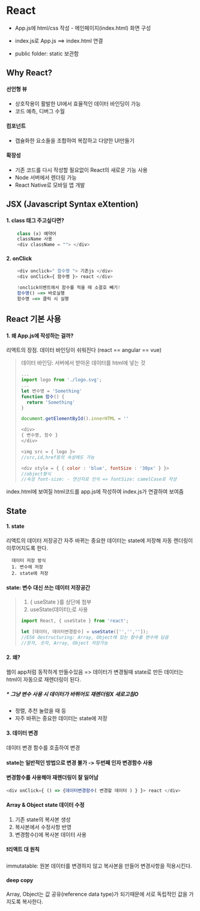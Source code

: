 # React

* App.js에 html/css 작성 - 메인페이지(index.html) 화면 구성

* index.js로 App.js ==> index.html 연결

* public folder: static 보관함

## Why React?
#### 선언형 뷰
* 상호작용이 활발한 UI에서 효율적인 데이터 바인딩이 가능
* 코드 예측, 디버그 수월
#### 컴포넌트
* 캡슐화한 요소들을 조합하여 복잡하고 다양한 UI만들기
#### 확장성
* 기존 코드를 다시 작성할 필요없이 React의 새로운 기능 사용
* Node 서버에서 렌더링 가능
* React Native로 모바일 앱 개발

## JSX (Javascript Syntax eXtention)
#### 1. class 태그 주고싶다면?
```javascript
    class (x) 예약어
    className 사용
    <div className = ""> </div>
```
#### 2. onClick
```javascript
    <div onclick=" 함수명 "> 기존js </div>
    <div onClick={ 함수명 }> react </div>

    !onclick이벤트에서 함수를 적을 때 소괄호 빼기!
    함수명() ==> 바로실행
    함수명 ==> 클릭 시 실행
```

## React 기본 사용
#### 1. 왜 App.js에 작성하는 걸까?
리액트의 장점. 데이터 바인딩이 쉬워진다 (react == angular == vue)

> 데이터 바인딩: 
> 서버에서 받아온 데이터를 html에 넣는 것
>   ```javascript
>   ...
>   import logo from './logo.svg';
>   ...
>   let 변수명 = 'Something'
>   function 함수() {
>     return 'Something'
>   }
>
>   document.getElementById().innerHTML = ''
>
>   <div>
>   { 변수명, 함수 }
>   </div>
>
>   <img src = { logo }>
>   //src,id,href등의 속성에도 가능
>
>   <div style = { { color : 'blue', fontSize : '30px' } }>
>   //object형식
>   //속성 font-size: - 연산자로 인식 => fontSize: camelCase로 작성
>   ```
index.html에 보여질 html코드를 app.js에 작성하여 index.js가 연결하여 보여줌

## State
#### 1. state
리액트의 데이터 저장공간
자주 바뀌는 중요한 데이터는 state에 저장해 자동 렌더링이 이루어지도록 한다.

      데이터 저장 방식
      1. 변수에 저장
      2. state에 저장
 
#### state: 변수 대신 쓰는 데이터 저장공간

> 1. { useState }를 상단에 첨부       
> 2. useState(데이터);로 사용
> ```javascript
> import React, { useState } from 'react';
>
> let [데이터, 데이터변경함수] = useState(['','','']);
> //ES6 destructuring: Array, Object에 있는 함수를 변수에 담음
> //문자, 숫자, Array, Object 저장가능
> ```

#### 2. 왜?
웹이 app처럼 동작하게 만들수있음
=> 데이터가 변경될때 state로 만든 데이터는 html이 자동으로 재렌더링이 된다.  
##### * 그냥 변수 사용 시 데이터가 바뛰어도 재렌더링X 새로고침O
- 정렬, 추천 눌렀을 때 등 
- 자주 바뀌는 중요한 데이터는 state에 저장

#### 3. 데이터 변경
데이터 변경 함수를 호출하여 변경
#### state는 일반적인 방법으로 변경 불가 -> 두번째 인자 변경함수 사용
#### 변경함수를 사용해야 재렌더링이 잘 일어남

```javascript
<div onClick={ () => {데이터변경함수( 변경할 데이터 ) } }> react </div>
```

#### Array & Object state 데이터 수정
1. 기존 state의 복사본 생성
2. 복사본에서 수정사항 반영
3. 변경함수()에 복사본 데이터 사용

#### ❗리액트 대 원칙
immutatable: 원본 데이터를 변경하지 않고 복사본을 만들어 변경사항을 적용시킨다.

#### deep copy
Array, Object는 값 공유(reference data type)가 되기때문에 서로 독립적인 값을 가지도록 복사한다.
